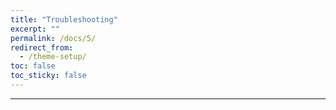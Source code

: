 ```yaml
---
title: "Troubleshooting"
excerpt: ""
permalink: /docs/5/
redirect_from:
  - /theme-setup/
toc: false
toc_sticky: false
---
```


---
